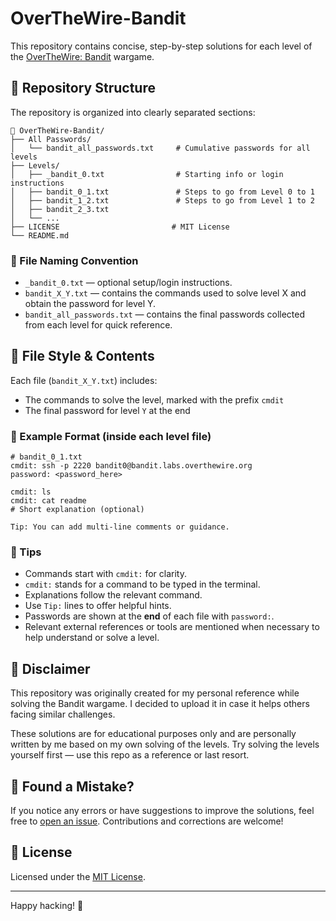 # OverTheWire-Bandit

This repository contains concise, step-by-step solutions for each level of the [OverTheWire: Bandit](https://overthewire.org/wargames/bandit/) wargame.

## 📁 Repository Structure

The repository is organized into clearly separated sections:

```
📁 OverTheWire-Bandit/
├── All Passwords/
│   └── bandit_all_passwords.txt     # Cumulative passwords for all levels
├── Levels/
│   ├── _bandit_0.txt                # Starting info or login instructions
│   ├── bandit_0_1.txt               # Steps to go from Level 0 to 1
│   ├── bandit_1_2.txt               # Steps to go from Level 1 to 2
│   ├── bandit_2_3.txt
│   └── ...
├── LICENSE                         # MIT License
└── README.md                       
```

### 🔹 File Naming Convention
- `_bandit_0.txt` — optional setup/login instructions.
- `bandit_X_Y.txt` — contains the commands used to solve level X and obtain the password for level Y.
- `bandit_all_passwords.txt` — contains the final passwords collected from each level for quick reference.

## 📄 File Style & Contents

Each file (`bandit_X_Y.txt`) includes:
- The commands to solve the level, marked with the prefix `cmdit`
- The final password for level `Y` at the end

### 🔹 Example Format (inside each level file)
```
# bandit_0_1.txt
cmdit: ssh -p 2220 bandit0@bandit.labs.overthewire.org
password: <password_here>

cmdit: ls
cmdit: cat readme
# Short explanation (optional)

Tip: You can add multi-line comments or guidance.
```

### 🧠 Tips
- Commands start with `cmdit:` for clarity.
- `cmdit:` stands for a command to be typed in the terminal.
- Explanations follow the relevant command.
- Use `Tip:` lines to offer helpful hints.
- Passwords are shown at the **end** of each file with `password:`.
- Relevant external references or tools are mentioned when necessary to help understand or solve a level.

## 🛑 Disclaimer

This repository was originally created for my personal reference while solving the Bandit wargame. I decided to upload it in case it helps others facing similar challenges.

These solutions are for educational purposes only and are personally written by me based on my own solving of the levels. Try solving the levels yourself first — use this repo as a reference or last resort.

## 📣 Found a Mistake?

If you notice any errors or have suggestions to improve the solutions, feel free to [open an issue](https://github.com/zofspades/OverTheWire-Bandit/issues). Contributions and corrections are welcome!



## 📜 License

Licensed under the [MIT License](LICENSE).

---

Happy hacking! 🐚
